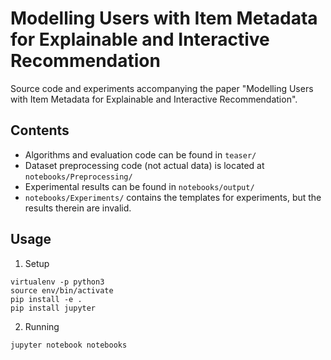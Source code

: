 # Modelling Users with Item Metadata for Explainable and Interactive Recommendation

Source code and experiments accompanying the paper "Modelling Users with Item Metadata for Explainable and Interactive Recommendation".


## Contents

- Algorithms and evaluation code can be found in `teaser/`
- Dataset preprocessing code (not actual data) is located at `notebooks/Preprocessing/`
- Experimental results can be found in `notebooks/output/`
- `notebooks/Experiments/` contains the templates for experiments, but the results therein are invalid.

## Usage

1. Setup
```
virtualenv -p python3
source env/bin/activate
pip install -e .
pip install jupyter
```

2. Running
```
jupyter notebook notebooks
```
